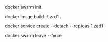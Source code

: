 docker swarm init

docker image build -t zad1 .

docker service create --detach --replicas 1 zad1

docker swarm leave --force